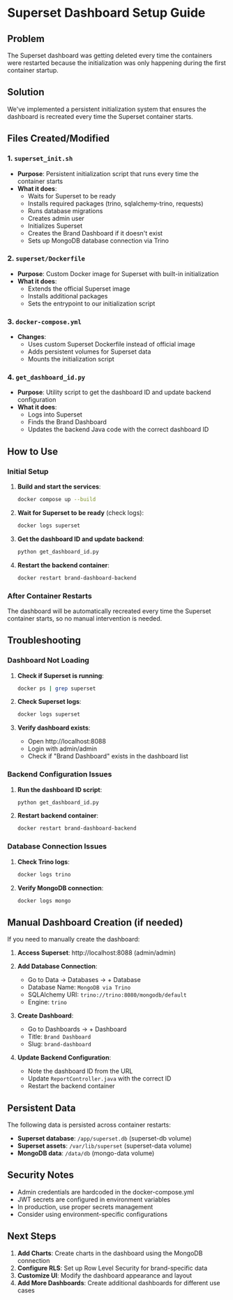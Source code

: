 # Superset Dashboard Setup Guide

## Problem
The Superset dashboard was getting deleted every time the containers were restarted because the initialization was only happening during the first container startup.

## Solution
We've implemented a persistent initialization system that ensures the dashboard is recreated every time the Superset container starts.

## Files Created/Modified

### 1. `superset_init.sh`
- **Purpose**: Persistent initialization script that runs every time the container starts
- **What it does**:
  - Waits for Superset to be ready
  - Installs required packages (trino, sqlalchemy-trino, requests)
  - Runs database migrations
  - Creates admin user
  - Initializes Superset
  - Creates the Brand Dashboard if it doesn't exist
  - Sets up MongoDB database connection via Trino

### 2. `superset/Dockerfile`
- **Purpose**: Custom Docker image for Superset with built-in initialization
- **What it does**:
  - Extends the official Superset image
  - Installs additional packages
  - Sets the entrypoint to our initialization script

### 3. `docker-compose.yml`
- **Changes**:
  - Uses custom Superset Dockerfile instead of official image
  - Adds persistent volumes for Superset data
  - Mounts the initialization script

### 4. `get_dashboard_id.py`
- **Purpose**: Utility script to get the dashboard ID and update backend configuration
- **What it does**:
  - Logs into Superset
  - Finds the Brand Dashboard
  - Updates the backend Java code with the correct dashboard ID

## How to Use

### Initial Setup
1. **Build and start the services**:
   ```bash
   docker compose up --build
   ```

2. **Wait for Superset to be ready** (check logs):
   ```bash
   docker logs superset
   ```

3. **Get the dashboard ID and update backend**:
   ```bash
   python get_dashboard_id.py
   ```

4. **Restart the backend container**:
   ```bash
   docker restart brand-dashboard-backend
   ```

### After Container Restarts
The dashboard will be automatically recreated every time the Superset container starts, so no manual intervention is needed.

## Troubleshooting

### Dashboard Not Loading
1. **Check if Superset is running**:
   ```bash
   docker ps | grep superset
   ```

2. **Check Superset logs**:
   ```bash
   docker logs superset
   ```

3. **Verify dashboard exists**:
   - Open http://localhost:8088
   - Login with admin/admin
   - Check if "Brand Dashboard" exists in the dashboard list

### Backend Configuration Issues
1. **Run the dashboard ID script**:
   ```bash
   python get_dashboard_id.py
   ```

2. **Restart backend container**:
   ```bash
   docker restart brand-dashboard-backend
   ```

### Database Connection Issues
1. **Check Trino logs**:
   ```bash
   docker logs trino
   ```

2. **Verify MongoDB connection**:
   ```bash
   docker logs mongo
   ```

## Manual Dashboard Creation (if needed)

If you need to manually create the dashboard:

1. **Access Superset**: http://localhost:8088 (admin/admin)

2. **Add Database Connection**:
   - Go to Data → Databases → + Database
   - Database Name: `MongoDB via Trino`
   - SQLAlchemy URI: `trino://trino:8080/mongodb/default`
   - Engine: `trino`

3. **Create Dashboard**:
   - Go to Dashboards → + Dashboard
   - Title: `Brand Dashboard`
   - Slug: `brand-dashboard`

4. **Update Backend Configuration**:
   - Note the dashboard ID from the URL
   - Update `ReportController.java` with the correct ID
   - Restart the backend container

## Persistent Data

The following data is persisted across container restarts:
- **Superset database**: `/app/superset.db` (superset-db volume)
- **Superset assets**: `/var/lib/superset` (superset-data volume)
- **MongoDB data**: `/data/db` (mongo-data volume)

## Security Notes

- Admin credentials are hardcoded in the docker-compose.yml
- JWT secrets are configured in environment variables
- In production, use proper secrets management
- Consider using environment-specific configurations

## Next Steps

1. **Add Charts**: Create charts in the dashboard using the MongoDB connection
2. **Configure RLS**: Set up Row Level Security for brand-specific data
3. **Customize UI**: Modify the dashboard appearance and layout
4. **Add More Dashboards**: Create additional dashboards for different use cases
